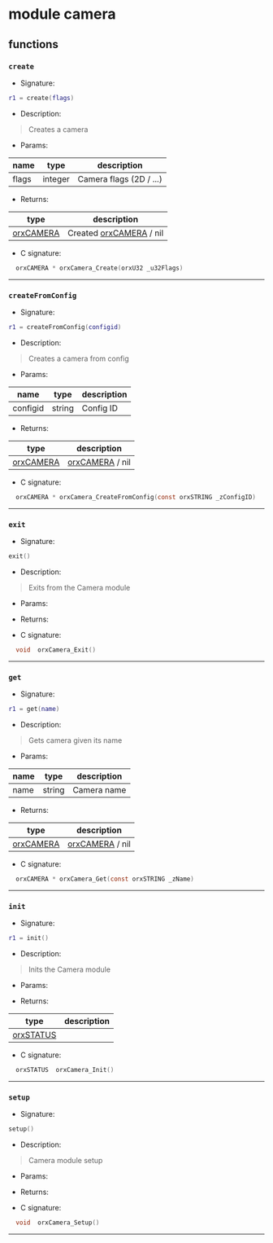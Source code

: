 # module camera

## functions

### **`create`**

* Signature:

```lua
r1 = create(flags)
```

* Description:

> Creates a camera

* Params:

name | type | description 
--- | --- | ---
flags | integer | Camera flags \(2D / ...\)

* Returns:

type | description 
--- | ---
[orxCAMERA](../types/orxCAMERA.md)  | Created [orxCAMERA](../types/orxCAMERA.md) / nil

* C signature:

```c
  orxCAMERA * orxCamera_Create(orxU32 _u32Flags)
```

---

### **`createFromConfig`**

* Signature:

```lua
r1 = createFromConfig(configid)
```

* Description:

> Creates a camera from config

* Params:

name | type | description 
--- | --- | ---
configid | string | Config ID

* Returns:

type | description 
--- | ---
[orxCAMERA](../types/orxCAMERA.md)  | [orxCAMERA](../types/orxCAMERA.md) / nil

* C signature:

```c
  orxCAMERA * orxCamera_CreateFromConfig(const orxSTRING _zConfigID)
```

---

### **`exit`**

* Signature:

```lua
exit()
```

* Description:

> Exits from the Camera module

* Params:

* Returns:

* C signature:

```c
  void  orxCamera_Exit()
```

---

### **`get`**

* Signature:

```lua
r1 = get(name)
```

* Description:

> Gets camera given its name

* Params:

name | type | description 
--- | --- | ---
name | string | Camera name

* Returns:

type | description 
--- | ---
[orxCAMERA](../types/orxCAMERA.md)  | [orxCAMERA](../types/orxCAMERA.md) / nil

* C signature:

```c
  orxCAMERA * orxCamera_Get(const orxSTRING _zName)
```

---

### **`init`**

* Signature:

```lua
r1 = init()
```

* Description:

> Inits the Camera module

* Params:

* Returns:

type | description 
--- | ---
[orxSTATUS](../enums.md#orxstatus)  | 

* C signature:

```c
  orxSTATUS  orxCamera_Init()
```

---

### **`setup`**

* Signature:

```lua
setup()
```

* Description:

> Camera module setup

* Params:

* Returns:

* C signature:

```c
  void  orxCamera_Setup()
```

---


